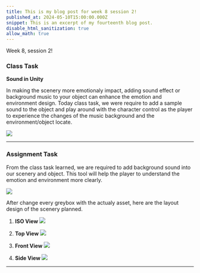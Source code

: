 ```yaml
---
title: This is my blog post for week 8 session 2!
published_at: 2024-05-10T15:00:00.000Z
snippet: This is an excerpt of my fourteenth blog post.
disable_html_sanitization: true
allow_math: true
---
```


Week 8, session 2!

### Class Task

**Sound in Unity**

In making the scenery more emotionaly impact, adding sound effect or background music to your object can enhance the emotion and environment design. Today class task, we were require to add a sample sound to the object and play around with the character control as the player to experience the changes of the music background and the environment/object locate.

![](/images/at3images/w8s2_soundcontrol.png)


---

### Assignment Task

From the class task learned, we are required to add background sound into our scenery and object. This tool will help the player to understand the emotion and environment more clearly.

![](/images/at3images/w8s2_soundcontrol2.png)


After change every greybox with the actualy asset, here are the layout design of the scenery planned.

1. **ISO View**
![](/images/at3images/w8s2_ISO.png)

2. **Top View**
![](/images/at3images/w8s2_Top.png)

3. **Front View**
![](/images/at3images/w8s2_Front.png)

4. **Side View**
![](/images/at3images/w8s2_Side.png)


---